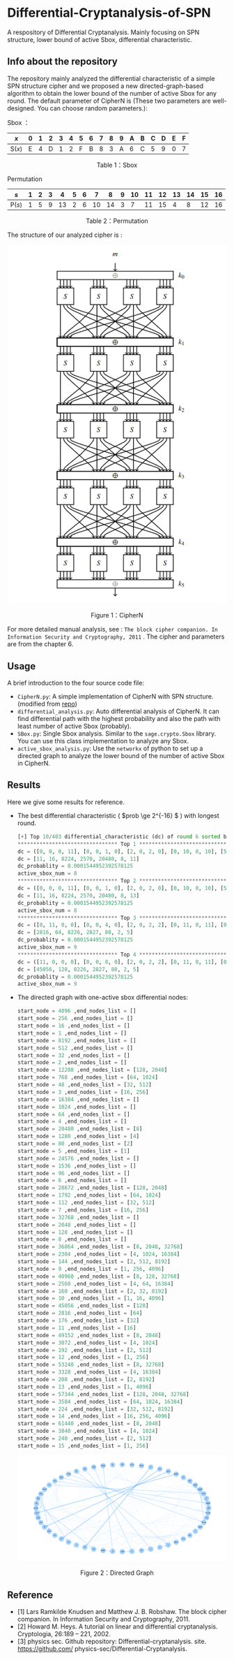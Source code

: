 # Differential-Cryptanalysis-of-SPN
A respository of Differential Cryptanalysis. Mainly focusing on SPN structure, lower bound of active Sbox, differential characteristic. 

## Info about the repository

The repository mainly analyzed the differential characteristic of a simple SPN structure cipher and we proposed a new directed-graph-based algorithm to obtain the lower bound of the number of active Sbox for any round. The default parameter of CipherN is (These two parameters are well-designed. You can choose random parameters.):

Sbox ：

| *x*    | 0    | 1    | 2    | 3    | 4    | 5    | 6    | 7    | 8    | 9    | A    | B    | C    | D    | E    | F    |
| ------ | ---- | ---- | ---- | ---- | ---- | ---- | ---- | ---- | ---- | ---- | ---- | ---- | ---- | ---- | ---- | ---- |
| S(*x*) | E    | 4    | D    | 1    | 2    | F    | B    | 8    | 3    | A    | 6    | C    | 5    | 9    | 0    | 7    |

<center>Table 1：Sbox</center>

Permutation

| *s*    | 1    | 2    | 3    | 4    | 5    | 6    | 7    | 8    | 9    | 10   | 11   | 12   | 13   | 14   | 15   | 16   |
| ------ | ---- | ---- | ---- | ---- | ---- | ---- | ---- | ---- | ---- | ---- | ---- | ---- | ---- | ---- | ---- | ---- |
| P(*s*) | 1    | 5    | 9    | 13   | 2    | 6    | 10   | 14   | 3    | 7    | 11   | 15   | 4    | 8    | 12   | 16   |

<center>Table 2：Permutation</center>

The structure of our analyzed cipher is :

![cipherN](./img/cipherN.png)

<center>Figure 1：CipherN</center>

For more detailed manual analysis, see : `The block cipher companion. In Information Security and Cryptography, 2011` . The cipher and parameters are from the chapter 6. 



## Usage

A brief introduction to the four source code file:

- `CipherN.py`: A simple implementation of CipherN with SPN structure. (modified from [repo](https://github.com/physics-sec/Differential-Cryptanalysis/blob/master/basic_SPN.py))
- `differential_analysis.py`: Auto differential analysis of CipherN.  It can find differential path with the highest probability and also the path with least number of active Sbox (probably). 
- `SBox.py`:  Single Sbox analysis. Similar to the `sage.crypto.Sbox` library. You can use this class implementation to analyze any Sbox.
- `active_sbox_analysis.py`: Use the `networkx` of python to set up a directed graph to analyze the lower bound of the number of active Sbox in CipherN. 



## Results

Here we give some results for reference.

- The best differential characteristic ( $prob \ge 2^{-16} $ ) with longest round. 

  ``` python
  [+] Top 10/403 differential_characteristic (dc) of round 6 sorted by dc_prob
  ******************************** Top 1 ********************************
  dc = ([0, 0, 0, 11], [0, 0, 1, 0], [2, 0, 2, 0], [0, 10, 0, 10], [5, 0, 0, 0], [0, 0, 0, 8], [0, 0, 0, 11])
  dc = [11, 16, 8224, 2570, 20480, 8, 11]
  dc_probablity = 0.0001544952392578125
  active_sbox_num = 8
  ******************************** Top 2 ********************************
  dc = ([0, 0, 0, 11], [0, 0, 1, 0], [2, 0, 2, 0], [0, 10, 0, 10], [5, 0, 0, 0], [0, 0, 0, 8], [0, 0, 0, 13])
  dc = [11, 16, 8224, 2570, 20480, 8, 13]
  dc_probablity = 0.0001544952392578125
  active_sbox_num = 8
  ******************************** Top 3 ********************************
  dc = ([0, 11, 0, 0], [0, 0, 4, 0], [2, 0, 2, 2], [0, 11, 0, 11], [0, 0, 5, 0], [0, 0, 0, 2], [0, 0, 0, 5])
  dc = [2816, 64, 8226, 2827, 80, 2, 5]
  dc_probablity = 0.0001544952392578125
  active_sbox_num = 9
  ******************************** Top 4 ********************************
  dc = ([11, 0, 0, 0], [0, 0, 8, 0], [2, 0, 2, 2], [0, 11, 0, 11], [0, 0, 5, 0], [0, 0, 0, 2], [0, 0, 0, 5])
  dc = [45056, 128, 8226, 2827, 80, 2, 5]
  dc_probablity = 0.0001544952392578125
  active_sbox_num = 9
  ```

- The directed graph with one-active sbox differential nodes: 

  ``` python
  start_node = 4096 ,end_nodes_list = []
  start_node = 256 ,end_nodes_list = []
  start_node = 16 ,end_nodes_list = []
  start_node = 1 ,end_nodes_list = []
  start_node = 8192 ,end_nodes_list = []
  start_node = 512 ,end_nodes_list = []
  start_node = 32 ,end_nodes_list = []
  start_node = 2 ,end_nodes_list = []
  start_node = 12288 ,end_nodes_list = [128, 2048]
  start_node = 768 ,end_nodes_list = [64, 1024]
  start_node = 48 ,end_nodes_list = [32, 512]
  start_node = 3 ,end_nodes_list = [16, 256]
  start_node = 16384 ,end_nodes_list = []
  start_node = 1024 ,end_nodes_list = []
  start_node = 64 ,end_nodes_list = []
  start_node = 4 ,end_nodes_list = []
  start_node = 20480 ,end_nodes_list = [8]
  start_node = 1280 ,end_nodes_list = [4]
  start_node = 80 ,end_nodes_list = [2]
  start_node = 5 ,end_nodes_list = [1]
  start_node = 24576 ,end_nodes_list = []
  start_node = 1536 ,end_nodes_list = []
  start_node = 96 ,end_nodes_list = []
  start_node = 6 ,end_nodes_list = []
  start_node = 28672 ,end_nodes_list = [128, 2048]
  start_node = 1792 ,end_nodes_list = [64, 1024]
  start_node = 112 ,end_nodes_list = [32, 512]
  start_node = 7 ,end_nodes_list = [16, 256]
  start_node = 32768 ,end_nodes_list = []
  start_node = 2048 ,end_nodes_list = []
  start_node = 128 ,end_nodes_list = []
  start_node = 8 ,end_nodes_list = []
  start_node = 36864 ,end_nodes_list = [8, 2048, 32768]
  start_node = 2304 ,end_nodes_list = [4, 1024, 16384]
  start_node = 144 ,end_nodes_list = [2, 512, 8192]
  start_node = 9 ,end_nodes_list = [1, 256, 4096]
  start_node = 40960 ,end_nodes_list = [8, 128, 32768]
  start_node = 2560 ,end_nodes_list = [4, 64, 16384]
  start_node = 160 ,end_nodes_list = [2, 32, 8192]
  start_node = 10 ,end_nodes_list = [1, 16, 4096]
  start_node = 45056 ,end_nodes_list = [128]
  start_node = 2816 ,end_nodes_list = [64]
  start_node = 176 ,end_nodes_list = [32]
  start_node = 11 ,end_nodes_list = [16]
  start_node = 49152 ,end_nodes_list = [8, 2048]
  start_node = 3072 ,end_nodes_list = [4, 1024]
  start_node = 192 ,end_nodes_list = [2, 512]
  start_node = 12 ,end_nodes_list = [1, 256]
  start_node = 53248 ,end_nodes_list = [8, 32768]
  start_node = 3328 ,end_nodes_list = [4, 16384]
  start_node = 208 ,end_nodes_list = [2, 8192]
  start_node = 13 ,end_nodes_list = [1, 4096]
  start_node = 57344 ,end_nodes_list = [128, 2048, 32768]
  start_node = 3584 ,end_nodes_list = [64, 1024, 16384]
  start_node = 224 ,end_nodes_list = [32, 512, 8192]
  start_node = 14 ,end_nodes_list = [16, 256, 4096]
  start_node = 61440 ,end_nodes_list = [8, 2048]
  start_node = 3840 ,end_nodes_list = [4, 1024]
  start_node = 240 ,end_nodes_list = [2, 512]
  start_node = 15 ,end_nodes_list = [1, 256]
  ```

  ![Directed_graph](./img/Directed_graph.png)

<center>Figure 2：Directed Graph</center>



## Reference

- [1] Lars Ramkilde Knudsen and Matthew J. B. Robshaw. The block cipher companion. In Information Security and Cryptography, 2011. 
- [2] Howard M. Heys. A tutorial on linear and differential cryptanalysis. Cryptologia, 26:189 – 221, 2002. 
- [3] physics sec. Github repository: Differential-cryptanalysis. site. https://github.com/ physics-sec/Differential-Cryptanalysis.
